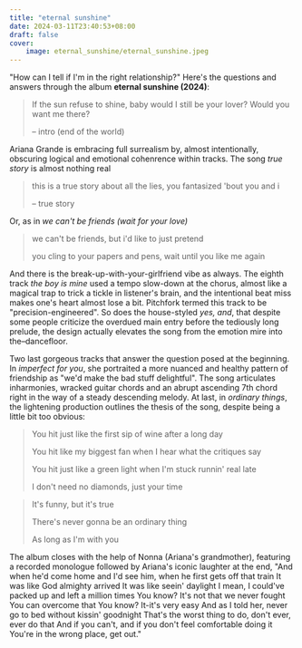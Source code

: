 ```yaml
---
title: "eternal sunshine"
date: 2024-03-11T23:40:53+08:00
draft: false
cover:
    image: eternal_sunshine/eternal_sunshine.jpeg
---
```


"How can I tell if I'm in the right relationship?" Here's the questions and answers through the album **eternal sunshine (2024)**:

> If the sun refuse to shine, baby would I still be your lover? Would you want me there?
>
> – intro (end of the world)

Ariana Grande is embracing full surrealism by, almost intentionally, obscuring logical and emotional cohenrence within tracks. The song *true story* is almost nothing real

> this is a true story about all the lies, you fantasized 'bout you and i
>
> – true story

Or, as in *we can't be friends (wait for your love)*

> we can't be friends, but i'd like to just pretend
>
> you cling to your papers and pens, wait until you like me again

And there is the break-up-with-your-girlfriend vibe as always. The eighth track *the boy is mine* used a tempo slow-down at the chorus, almost like a magical trap to trick a tickle in listener's brain, and the intentional beat miss makes one's heart almost lose a bit. Pitchfork termed this track to be "precision-engineered". So does the house-styled *yes, and*, that despite some people criticize the overdued main entry before the tediously long prelude, the design actually elevates the song from the emotion mire into the–dancefloor.

Two last gorgeous tracks that answer the question posed at the beginning. In *imperfect for you*, she portraited a more nuanced and healthy pattern of friendship as "we'd make the bad stuff delightful". The song articulates inharmonies, wracked guitar chords and an abrupt ascending 7th chord right in the way of a steady descending melody. At last, in *ordinary things*, the lightening production outlines the thesis of the song, despite being a little bit too obvious:

> You hit just like the first sip of wine after a long day
>
> You hit like my biggеst fan when I hear what the critiquеs say
>
> You hit just like a green light when I'm stuck runnin' real late
>
> I don't need no diamonds, just your time

> It's funny, but it's true
>
> There's never gonna be an ordinary thing
>
> As long as I'm with you

The album closes with the help of Nonna (Ariana's grandmother), featuring a recorded monologue followed by Ariana's iconic laughter at the end, "And when he'd come home and I'd see him, when he first gets off that train
It was like God almighty arrived
It was like seein' daylight
I mean, I could've packed up and left a million times
You know? It's not that we never fought
You can overcome that
You know? It-it's very easy
And as I told her, never go to bed without kissin' goodnight
That's the worst thing to do, don't ever, ever do that
And if you can't, and if you don't feel comfortable doing it
You're in the wrong place, get out."
